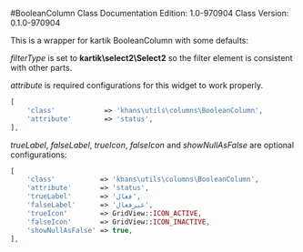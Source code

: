 #BooleanColumn Class
Documentation Edition: 1.0-970904
Class Version: 0.1.0-970904

This is a wrapper for kartik BooleanColumn with some defaults:

_filterType_ is set to **kartik\select2\Select2** so the filter element is consistent with other parts.

_attribute_ is required configurations for this widget to work properly.

```php
[
    'class'            => 'khans\utils\columns\BooleanColumn',
    'attribute'        => 'status',
],
```

_trueLabel_, _falseLabel_, _trueIcon_, _falseIcon_ and _showNullAsFalse_ are optional configurations:

```php
[
    'class'           => 'khans\utils\columns\BooleanColumn',
    'attribute'       => 'status',
    'trueLabel'       => 'فعال',
    'falseLabel'      => 'غیرفعال',
    'trueIcon'        => GridView::ICON_ACTIVE,
    'falseIcon'       => GridView::ICON_INACTIVE,
    'showNullAsFalse' => true,
],
```
